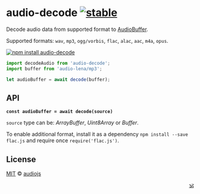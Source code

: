 # audio-decode [![stable](https://img.shields.io/badge/stability-unstable-green.svg)](http://github.com/badges/stability-badges)

Decode audio data from supported format to [AudioBuffer](https://github.com/audiojs/audio-buffer).

Supported formats: `wav`, `mp3`, `ogg/vorbis`, `flac`, `alac`, `aac`, `m4a`, `opus`.

[![npm install audio-decode](https://nodei.co/npm/audio-decode.png?mini=true)](https://npmjs.org/package/audio-decode/)

```js
import decodeAudio from 'audio-decode';
import buffer from 'audio-lena/mp3';

let audioBuffer = await decode(buffer);
```

## API

**`const audioBuffer = await decode(source)`**

`source` type can be: _ArrayBuffer_, _Uint8Array_ or _Buffer_.

To enable additional format, install it as a dependency `npm install --save flac.js` and require once `require('flac.js')`.

## License

[MIT](LICENSE) &copy; <a href="https://github.com/audiojs">audiojs</a> <p align=right><a href="https://github.com/krishnized/license/">🕉</a></p>

